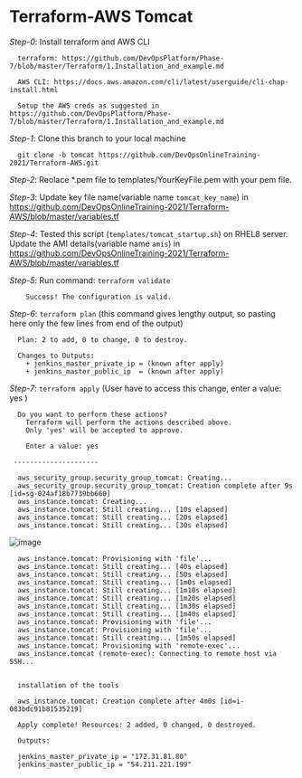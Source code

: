 # Terraform-AWS Tomcat

*Step-0*: Install terraform and AWS CLI

      terraform: https://github.com/DevOpsPlatform/Phase-7/blob/master/Terraform/1.Installation_and_example.md
      
      AWS CLI: https://docs.aws.amazon.com/cli/latest/userguide/cli-chap-install.html
      
      Setup the AWS creds as suggested in https://github.com/DevOpsPlatform/Phase-7/blob/master/Terraform/1.Installation_and_example.md

*Step-1*: Clone this branch to your local machine

      git clone -b tomcat https://github.com/DevOpsOnlineTraining-2021/Terraform-AWS.git

*Step-2*: Reolace *.pem file to templates/YourKeyFile.pem with your pem file.

*Step-3*: Update key file name(variable name `tomcat_key_name`) in https://github.com/DevOpsOnlineTraining-2021/Terraform-AWS/blob/master/variables.tf

*Step-4*: Tested this script (`templates/tomcat_startup.sh`) on RHEL8 server. Update the AMI details(variable name `amis`) in https://github.com/DevOpsOnlineTraining-2021/Terraform-AWS/blob/master/variables.tf

*Step-5*: Run command: `terraform validate`
    
        Success! The configuration is valid.


*Step-6*: `terraform plan` (this command gives lengthy output, so pasting here only the few lines from end of the output)

    
      Plan: 2 to add, 0 to change, 0 to destroy.

      Changes to Outputs:
        + jenkins_master_private_ip = (known after apply)
        + jenkins_master_public_ip  = (known after apply)
    
*Step-7*: `terraform apply` (User have to access this change, enter a value: yes )


      Do you want to perform these actions?
        Terraform will perform the actions described above.
        Only 'yes' will be accepted to approve.

        Enter a value: yes

     ---------------------
     
      aws_security_group.security_group_tomcat: Creating...
      aws_security_group.security_group_tomcat: Creation complete after 9s [id=sg-024af18b7739bb660]
      aws_instance.tomcat: Creating...
      aws_instance.tomcat: Still creating... [10s elapsed]
      aws_instance.tomcat: Still creating... [20s elapsed]
      aws_instance.tomcat: Still creating... [30s elapsed]
      
![image](https://user-images.githubusercontent.com/24622526/120889159-76876980-c619-11eb-9084-554934e36ed9.png)

      aws_instance.tomcat: Provisioning with 'file'...
      aws_instance.tomcat: Still creating... [40s elapsed]
      aws_instance.tomcat: Still creating... [50s elapsed]
      aws_instance.tomcat: Still creating... [1m0s elapsed]
      aws_instance.tomcat: Still creating... [1m10s elapsed]
      aws_instance.tomcat: Still creating... [1m20s elapsed]
      aws_instance.tomcat: Still creating... [1m30s elapsed]
      aws_instance.tomcat: Still creating... [1m40s elapsed]
      aws_instance.tomcat: Provisioning with 'file'...
      aws_instance.tomcat: Provisioning with 'file'...
      aws_instance.tomcat: Still creating... [1m50s elapsed]
      aws_instance.tomcat: Provisioning with 'remote-exec'...
      aws_instance.tomcat (remote-exec): Connecting to remote host via SSH...


      installation of the tools 
      
      aws_instance.tomcat: Creation complete after 4m0s [id=i-083bdc91b81535219]

      Apply complete! Resources: 2 added, 0 changed, 0 destroyed.

      Outputs:

      jenkins_master_private_ip = "172.31.81.80"
      jenkins_master_public_ip = "54.211.221.199"
      
      
